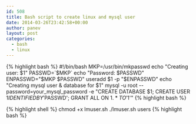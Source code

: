 ```yaml
---
id: 508
title: Bash script to create linux and mysql user
date: 2014-03-26T23:42:58+00:00
author: panev
layout: post
categories:
  - bash
  - linux
---
```

{% highlight bash %}
#!/bin/bash
MKP=/usr/bin/mkpasswd
echo "Creating user: $1"
PASSWD=`$MKP`
echo "Password: $PASSWD"
ENPASSWD="$MKP $PASSWD"
useradd $1 -p "$ENPASSWD"
echo "Creating mysql user & database for $1"
mysql -u root --password=your_mysql_password -e "CREATE DATABASE $1; CREATE USER $1 IDENTIFIED BY '$PASSWD'; GRANT ALL ON $1.* TO '$1'"
{% highlight bash %}


{% highlight shell %}
chmod +x lmuser.sh
./lmuser.sh users
{% highlight bash %}